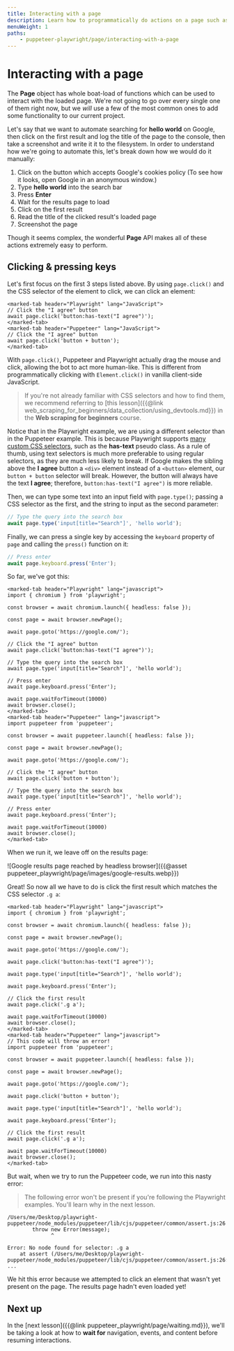 ```yaml
---
title: Interacting with a page
description: Learn how to programmatically do actions on a page such as clicking, typing, and pressing keys. Also, discover a common roadblock that comes up when automating. 
menuWeight: 1
paths:
    - puppeteer-playwright/page/interacting-with-a-page
---
```


# [](#interacting-with-a-page) Interacting with a page

The **Page** object has whole boat-load of functions which can be used to interact with the loaded page. We're not going to go over every single one of them right now, but we _will_ use a few of the most common ones to add some functionality to our current project.

Let's say that we want to automate searching for **hello world** on Google, then click on the first result and log the title of the page to the console, then take a screenshot and write it it to the filesystem. In order to understand how we're going to automate this, let's break down how we would do it manually:

1. Click on the button which accepts Google's cookies policy (To see how it looks, open Google in an anonymous window.)
2. Type **hello world** into the search bar
3. Press **Enter**
4. Wait for the results page to load
5. Click on the first result
6. Read the title of the clicked result's loaded page
7. Screenshot the page

Though it seems complex, the wonderful **Page** API makes all of these actions extremely easy to perform.

## [](#clicking-and-pressing-keys) Clicking & pressing keys

Let's first focus on the first 3 steps listed above. By using `page.click()` and the CSS selector of the element to click, we can click an element:

```marked-tabs
<marked-tab header="Playwright" lang="JavaScript">
// Click the "I agree" button
await page.click('button:has-text("I agree")');
</marked-tab>
<marked-tab header="Puppeteer" lang="JavaScript">
// Click the "I agree" button
await page.click('button + button');
</marked-tab>
```

With `page.click()`, Puppeteer and Playwright actually drag the mouse and click, allowing the bot to act more human-like. This is different from programmatically clicking with `Element.click()` in vanilla client-side JavaScript.

> If you're not already familiar with CSS selectors and how to find them, we recommend referring to [this lesson]({{@link web_scraping_for_beginners/data_collection/using_devtools.md}}) in the **Web scraping for beginners** course.

Notice that in the Playwright example, we are using a different selector than in the Puppeteer example. This is because Playwright supports [many custom CSS selectors](https://playwright.dev/docs/selectors#text-selector), such as the **has-text** pseudo class. As a rule of thumb, using text selectors is much more preferable to using regular selectors, as they are much less likely to break. If Google makes the sibling above the **I agree** button a `<div>` element instead of a `<button>` element, our `button + button` selector will break. However, the button will always have the text **I agree**; therefore, `button:has-text("I agree")` is more reliable.

Then, we can type some text into an input field with `page.type()`; passing a CSS selector as the first, and the string to input as the second parameter:

```JavaScript
// Type the query into the search box
await page.type('input[title="Search"]', 'hello world');
```

Finally, we can press a single key by accessing the `keyboard` property of `page` and calling the `press()` function on it:

```JavaScript
// Press enter
await page.keyboard.press('Enter');
```

So far, we've got this:

```marked-tabs
<marked-tab header="Playwright" lang="javascript">
import { chromium } from 'playwright';

const browser = await chromium.launch({ headless: false });

const page = await browser.newPage();

await page.goto('https://google.com/');

// Click the "I agree" button
await page.click('button:has-text("I agree")');

// Type the query into the search box
await page.type('input[title="Search"]', 'hello world');

// Press enter
await page.keyboard.press('Enter');

await page.waitForTimeout(10000)
await browser.close();
</marked-tab>
<marked-tab header="Puppeteer" lang="javascript">
import puppeteer from 'puppeteer';

const browser = await puppeteer.launch({ headless: false });

const page = await browser.newPage();

await page.goto('https://google.com/');

// Click the "I agree" button
await page.click('button + button');

// Type the query into the search box
await page.type('input[title="Search"]', 'hello world');

// Press enter
await page.keyboard.press('Enter');

await page.waitForTimeout(10000)
await browser.close();
</marked-tab>
```

When we run it, we leave off on the results page:

![Google results page reached by headless browser]({{@asset puppeteer_playwright/page/images/google-results.webp}})

Great! So now all we have to do is click the first result which matches the CSS selector `.g a`:

```marked-tabs
<marked-tab header="Playwright" lang="javascript">
import { chromium } from 'playwright';

const browser = await chromium.launch({ headless: false });

const page = await browser.newPage();

await page.goto('https://google.com/');

await page.click('button:has-text("I agree")');

await page.type('input[title="Search"]', 'hello world');

await page.keyboard.press('Enter');

// Click the first result
await page.click('.g a');

await page.waitForTimeout(10000)
await browser.close();
</marked-tab>
<marked-tab header="Puppeteer" lang="javascript">
// This code will throw an error!
import puppeteer from 'puppeteer';

const browser = await puppeteer.launch({ headless: false });

const page = await browser.newPage();

await page.goto('https://google.com/');

await page.click('button + button');

await page.type('input[title="Search"]', 'hello world');

await page.keyboard.press('Enter');

// Click the first result
await page.click('.g a');

await page.waitForTimeout(10000)
await browser.close();
</marked-tab>
```

But wait, when we try to run the Puppeteer code, we run into this nasty error:

> The following error won't be present if you're following the Playwright examples. You'll learn why in the next lesson.

```text
/Users/me/Desktop/playwright-puppeteer/node_modules/puppeteer/lib/cjs/puppeteer/common/assert.js:26
        throw new Error(message);
              ^

Error: No node found for selector: .g a
    at assert (/Users/me/Desktop/playwright-puppeteer/node_modules/puppeteer/lib/cjs/puppeteer/common/assert.js:26:15)
...
```

We hit this error because we attempted to click an element that wasn't yet present on the page. The results page hadn't even loaded yet!

## [](#next) Next up

In the [next lesson]({{@link puppeteer_playwright/page/waiting.md}}), we'll be taking a look at how to **wait for** navigation, events, and content before resuming interactions.
